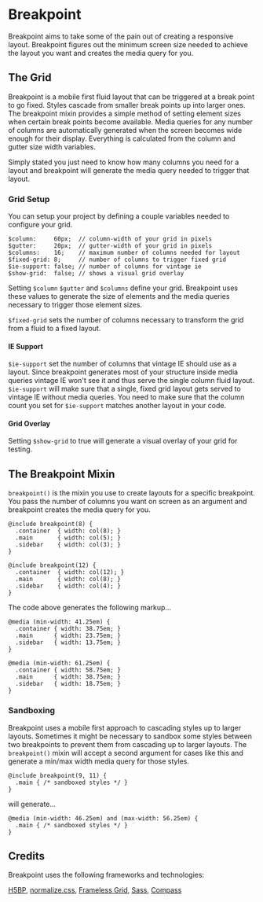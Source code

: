 # Breakpoint

Breakpoint aims to take some of the pain out of creating a
responsive layout. Breakpoint figures out the minimum screen size
needed to achieve the layout you want and creates the media
query for you.

## The Grid

Breakpoint is a mobile first fluid layout that can be triggered 
at a break point to go fixed. Styles cascade from smaller break 
points up into larger ones. The breakpoint mixin provides a simple method of
setting element sizes when certain break points become available. 
Media queries for any number of columns are automatically generated
when the screen becomes wide enough for their display.
Everything is calculated from the column and gutter size width variables.

Simply stated you just need to know how many columns you need for a 
layout and breakpoint will generate the media query needed to trigger that layout.

### Grid Setup

You can setup your project by defining a couple variables needed to configure
your grid.

```
$column:	 60px;	// column-width of your grid in pixels
$gutter:	 20px;	// gutter-width of your grid in pixels
$columns:	 16;	// maximum number of columns needed for layout
$fixed-grid: 8;		// number of columns to trigger fixed grid
$ie-support: false; // number of columns for vintage ie
$show-grid:  false; // shows a visual grid overlay
```

Setting `$column` `$gutter` and `$columns` define your grid. Breakpoint uses
these values to generate the size of elements and the media queries necessary
to trigger those element sizes.

`$fixed-grid` sets the number of columns necessary to transform the grid from a fluid to
a fixed layout.

#### IE Support

`$ie-support` set the number of columns that vintage IE should use as a layout. Since
breakpoint generates most of your structure inside media queries vintage IE won't see
it and thus serve the single column fluid layout. `$ie-support` will make sure that a
single, fixed grid layout gets served to vintage IE without media queries. You need to
make sure that the column count you set for `$ie-support` matches another layout in your
code.

#### Grid Overlay

Setting `$show-grid` to true will generate a visual overlay of your grid for testing.

## The Breakpoint Mixin

`breakpoint()` is the mixin you use to create layouts for a specific breakpoint. You pass
the number of columns you want on screen as an argument and breakpoint creates the media query
for you.

```
@include breakpoint(8) {
  .container  { width: col(8); }
  .main       { width: col(5); }
  .sidebar    { width: col(3); }
}

@include breakpoint(12) {
  .container  { width: col(12); }
  .main       { width: col(8); }
  .sidebar    { width: col(4); }
}
```

The code above generates the following markup...

```
@media (min-width: 41.25em) {
  .container { width: 38.75em; }
  .main      { width: 23.75em; }
  .sidebar   { width: 13.75em; }
}

@media (min-width: 61.25em) {
  .container { width: 58.75em; }
  .main      { width: 38.75em; }
  .sidebar   { width: 18.75em; }
}
```

### Sandboxing

Breakpoint uses a mobile first approach to cascading styles up to larger layouts. Sometimes
it might be necessary to sandbox some styles between two breakpoints to prevent them
from cascading up to larger layouts. The `breakpoint()` mixin will accept a second
argument for cases like this and generate a min/max width media query for those styles.

```
@include breakpoint(9, 11) {
  .main { /* sandboxed styles */ }
}
```

will generate...

```
@media (min-width: 46.25em) and (max-width: 56.25em) {
  .main { /* sandboxed styles */ }
}
```

## Credits

Breakpoint uses the following frameworks and technologies:

[H5BP](http://html5boilerplate.com/), 
[normalize.css](http://necolas.github.com/normalize.css/), 
[Frameless Grid](http://framelessgrid.com/), 
[Sass](http://sass-lang.com/), 
[Compass](http://compass-style.org/)